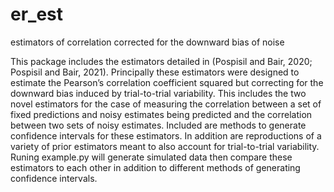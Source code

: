 # er_est
estimators of correlation corrected for the downward bias of noise

This package includes the estimators detailed in (Pospisil and Bair, 2020; Pospisil and Bair, 2021). Principally these estimators were designed to estimate the Pearson’s correlation coefficient squared but correcting for the downward bias induced by trial-to-trial variability.  This includes the two novel estimators for the case of measuring the correlation between a set of fixed predictions and noisy estimates being predicted and the correlation between two sets of noisy estimates. Included are methods to generate confidence intervals for these estimators. In addition are reproductions of a variety of prior estimators meant to also account for trial-to-trial variability. Runing example.py will generate simulated data then compare these estimators to each other in addition to different methods of generating confidence intervals. 

